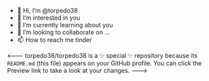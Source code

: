 - 👋 Hi, I’m @torpedo38
- 👀 I’m interested in you
- 🌱 I’m currently learning about you
- 💞️ I’m looking to collaborate on ...
- 📫 How to reach me tinder

<---
torpedo38/torpedo38 is a ✨ special ✨ repository because its `README.md` (this file) appears on your GitHub profile.
You can click the Preview link to take a look at your changes.
--->
